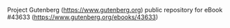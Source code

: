 Project Gutenberg (https://www.gutenberg.org) public repository for eBook #43633 (https://www.gutenberg.org/ebooks/43633)
